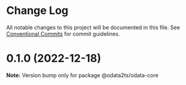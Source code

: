 # Change Log

All notable changes to this project will be documented in this file.
See [Conventional Commits](https://conventionalcommits.org) for commit guidelines.

# 0.1.0 (2022-12-18)

**Note:** Version bump only for package @odata2ts/odata-core
